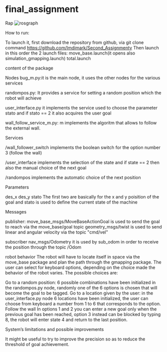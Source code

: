 








# final_assignment


Rap
![rosgraph](https://user-images.githubusercontent.com/78663960/116706592-14aa6300-a9ce-11eb-839c-acc932621672.png)



How to run:

To launch it,  first download the repository from github, via git clone command https://github.com/Imdimark/Second_Assignmenty
 Then launch in this order the 2 launch files:
move_base.launch(it opens also simulation_gmapping.launch)
total.launch


content of the package

Nodes
bug_m.py:it is the main node, it uses the other nodes for the various services

randompos.py: It provides a service for setting a random position which the robot will achieve

user_interface.py  it implements the service used to choose the parameter stato and if stato == 2 it also acquires the user goal


wall_follow_service_m.py: m implements the algoritm that allows to follow the external wall.

Services

/wall_follower_switch implements the boolean switch for the option number 3 (follow the wall)


/user_interface implements the selection of the state and if state == 2 then also the manual choice of the next goal

/randompos implements the automatic choice of the next position




Parameters

des_x
des_y
stato
The first two are basically for the x and y poisition of the goal and stato is used to define the current state of the machine

Messages

publisher: 
move_base_msgs/MoveBaseActionGoal is used to send the goal to reach via the  move_base/goal topic
 geometry_msgs/twist is used to send linear and angular velocity via the topic "cmd/vel"

subscriber
nav_msgs/Odometry it is used by sub_odom in order to receive the position through the topic /Odom
		


robot behavior
The robot will have to locate itself in space via the move_base package and plan the path through the gmapping package. The user can select for keyboard options, depending on the choice made the behavior of the robot varies. The possible choices are:

Go to a random position: 6 possible combinations have been initialized in the randompos.py node, randomly one of the 6 options is chosen that will become the goal to be tagged.
Go to a location given by the user: in the user_interface.py node 6 locations have been initialized, the user can choose from keyboard a number from 1 to 6 that corresponds to the option.
Follow the wall
In options 1 and 2 you can enter a new goal only when the previous goal has been reached, option 3 instead can be blocked by typing 8, the robot will enter state 4 and return to the last position.

System’s limitations and possible improvements

It might be useful to try to improve the precision so as to reduce the threshold of goal achievement.


